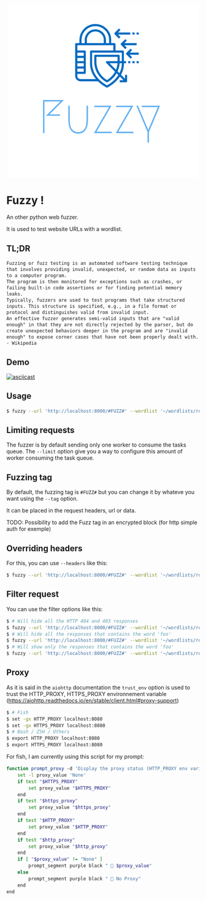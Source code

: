 <p align="center">
  <img width="500" src="./images/logo.png">
</p>

# Fuzzy !

An other python web fuzzer.

It is used to test website URLs with a wordlist.

## TL;DR

```
Fuzzing or fuzz testing is an automated software testing technique that involves providing invalid, unexpected, or random data as inputs to a computer program.
The program is then monitored for exceptions such as crashes, or failing built-in code assertions or for finding potential memory leaks.
Typically, fuzzers are used to test programs that take structured inputs. This structure is specified, e.g., in a file format or protocol and distinguishes valid from invalid input.
An effective fuzzer generates semi-valid inputs that are "valid enough" in that they are not directly rejected by the parser, but do create unexpected behaviors deeper in the program and are "invalid enough" to expose corner cases that have not been properly dealt with.
- Wikipedia
```

## Demo

[![asciicast](https://asciinema.org/a/152121.png)](https://asciinema.org/a/152121)

## Usage

```sh
$ fuzzy --url 'http://localhost:8000/#FUZZ#' --wordlist '~/wordlists/rockyou.txt'
```

## Limiting requests

The fuzzer is by default sending only one worker to consume the tasks queue.
The `--limit` option give you a way to configure this amount of worker consuming the task queue.

## Fuzzing tag

By default, the fuzzing tag is `#FUZZ#` but you can change it by whateve you want using the `--tag` option.

It can be placed in the request headers, url or data.

TODO: Possibility to add the Fuzz tag in an encrypted block (for http simple auth for exemple)

## Overriding headers

For this, you can use `--headers` like this:

```sh
$ fuzzy --url 'http://localhost:8000/#FUZZ#' --wordlist '~/wordlists/rockyou.txt' --headers 'Content-Type: application/json' 'Authorization: Bearer foo'
```

## Filter request

You can use the filter options like this:

```sh
$ # Will hide all the HTTP 404 and 403 responses
$ fuzzy --url 'http://localhost:8000/#FUZZ#' --wordlist '~/wordlists/rockyou.txt' --hc='404, 403'
$ # Will hide all the responses that contains the word 'foo'
$ fuzzy --url 'http://localhost:8000/#FUZZ#' --wordlist '~/wordlists/rockyou.txt' --ht='foo'
$ # Will show only the responses that contains the word 'foo'
$ fuzzy --url 'http://localhost:8000/#FUZZ#' --wordlist '~/wordlists/rockyou.txt' --st='foo'
```

## Proxy

As it is said in the `aiohttp` documentation the `trust_env` option is used to trust the HTTP_PROXY, HTTPS_PROXY environnement variable (https://aiohttp.readthedocs.io/en/stable/client.html#proxy-support)

```sh
$ # Fish
$ set -gx HTTP_PROXY localhost:8080
$ set -gx HTTPS_PROXY localhost:8080
$ # Bash / ZSH / Others
$ export HTTP_PROXY localhost:8080
$ export HTTPS_PROXY localhost:8080
```

For fish, I am currently using this script for my prompt:

```sh
function prompt_proxy -d 'Display the proxy status (HTTP_PROXY env variable)'
    set -l proxy_value 'None'
    if test "$HTTPS_PROXY"
        set proxy_value "$HTTPS_PROXY"
    end
    if test "$https_proxy"
        set proxy_value "$https_proxy"
    end
    if test "$HTTP_PROXY"
        set proxy_value "$HTTP_PROXY"
    end
    if test "$http_proxy"
        set proxy_value "$http_proxy"
    end
    if [ "$proxy_value" != "None" ]
        prompt_segment purple black "  $proxy_value"
    else
        prompt_segment purple black "  No Proxy"
    end
end
```
